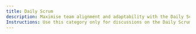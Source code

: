 ```yaml
---
title: Daily Scrum
description: Maximise team alignment and adaptability with the Daily Scrum. Inspect progress, adapt plans, and ensure focus on the Sprint Goal.
Instructions: Use this category only for discussions on the Daily Scrum, defined as the daily meeting by the Developers and for the Developers to plan the next 24 hours. Topics should focus on practices, common pitfalls, facilitation techniques, and ensuring the event remains a valuable inspection and adaptation opportunity. Discussions should emphasise how the Daily Scrum enables transparency, collaboration, and progress toward the Sprint Goal.
---
```

